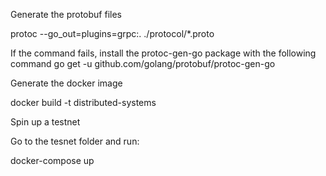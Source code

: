 Generate the protobuf files

protoc --go_out=plugins=grpc:. ./protocol/*.proto

If the command fails, install the protoc-gen-go package with the following command
go get -u github.com/golang/protobuf/protoc-gen-go

Generate the docker image

docker build -t distributed-systems

Spin up a testnet

Go to the tesnet folder and run:

docker-compose up
